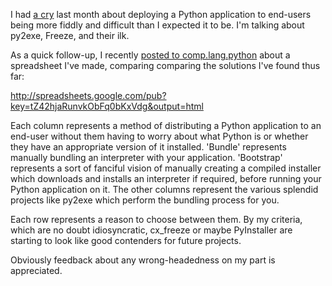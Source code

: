 <!--
.. title: Comparing methods of deploying Python applications
.. slug: comparing-methods-of-deploying-python-applications
.. date: 2009-11-12 12:18:19-06:00
.. tags: Python
.. link: 
.. description: 
.. type: text
-->


I had [a cry](/posts/2009/9/28/python-deployment-sucks.html) last month about
deploying a Python application to end-users being more fiddly and difficult
than I expected it to be. I'm talking about py2exe, Freeze, and their ilk.

As a quick follow-up, I recently [posted to
comp.lang.python](http://groups.google.com/group/comp.lang.python/browse_thread/thread/5abb44388a28ce25/8ce490b3587719e4?lnk=gst&q=directory+python+installed&pli=1)
about a spreadsheet I've made, comparing comparing the solutions I've
found thus far:

<http://spreadsheets.google.com/pub?key=tZ42hjaRunvkObFq0bKxVdg&output=html>

Each column represents a method of distributing a Python application to
an end-user without them having to worry about what Python is or whether
they have an appropriate version of it installed. 'Bundle' represents
manually bundling an interpreter with your application. 'Bootstrap'
represents a sort of fanciful vision of manually creating a compiled
installer which downloads and installs an interpreter if required,
before running your Python application on it. The other columns
represent the various splendid projects like py2exe which perform the
bundling process for you.

Each row represents a reason to choose between them. By my criteria,
which are no doubt idiosyncratic, cx\_freeze or maybe PyInstaller are
starting to look like good contenders for future projects.

Obviously feedback about any wrong-headedness on my part is appreciated.
